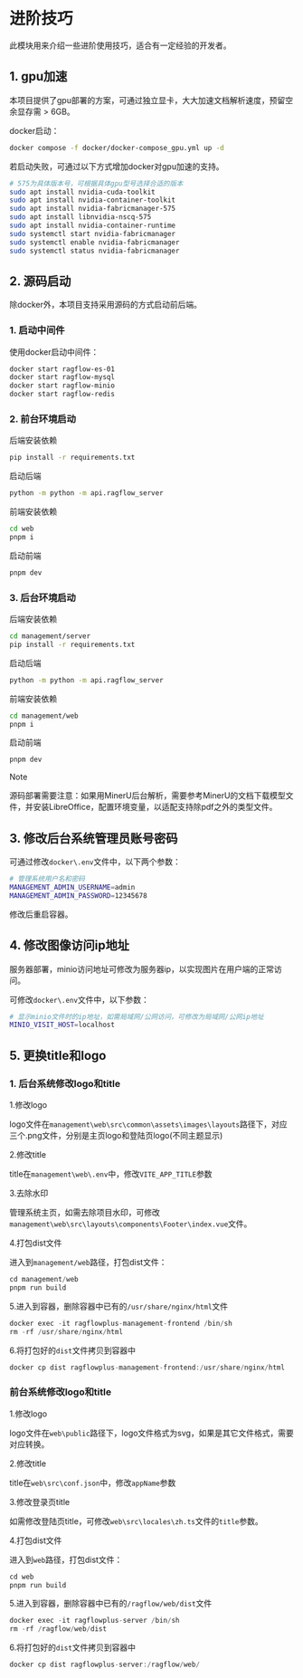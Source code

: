 # 进阶技巧

此模块用来介绍一些进阶使用技巧，适合有一定经验的开发者。

## 1. gpu加速

本项目提供了gpu部署的方案，可通过独立显卡，大大加速文档解析速度，预留空余显存需 > 6GB。

docker启动：

```bash
docker compose -f docker/docker-compose_gpu.yml up -d
```

若启动失败，可通过以下方式增加docker对gpu加速的支持。

```bash
# 575为具体版本号，可根据具体gpu型号选择合适的版本
sudo apt install nvidia-cuda-toolkit
sudo apt install nvidia-container-toolkit
sudo apt install nvidia-fabricmanager-575
sudo apt install libnvidia-nscq-575
sudo apt install nvidia-container-runtime
sudo systemctl start nvidia-fabricmanager
sudo systemctl enable nvidia-fabricmanager
sudo systemctl status nvidia-fabricmanager
```

## 2. 源码启动

除docker外，本项目支持采用源码的方式启动前后端。

### 1. 启动中间件

使用docker启动中间件：

```bash
docker start ragflow-es-01
docker start ragflow-mysql
docker start ragflow-minio
docker start ragflow-redis
```

### 2. 前台环境启动

后端安装依赖

```bash
pip install -r requirements.txt
```

启动后端
```bash
python -m python -m api.ragflow_server
```

前端安装依赖

```bash
cd web
pnpm i
```

启动前端

```bash
pnpm dev
```

### 3. 后台环境启动

后端安装依赖

```bash
cd management/server
pip install -r requirements.txt
```

启动后端
```bash
python -m python -m api.ragflow_server
```

前端安装依赖

```bash
cd management/web
pnpm i
```

启动前端

```bash
pnpm dev
```

> [!NOTE]
> 源码部署需要注意：如果用MinerU后台解析，需要参考MinerU的文档下载模型文件，并安装LibreOffice，配置环境变量，以适配支持除pdf之外的类型文件。

## 3. 修改后台系统管理员账号密码

可通过修改`docker\.env`文件中，以下两个参数：
```bash
# 管理系统用户名和密码
MANAGEMENT_ADMIN_USERNAME=admin
MANAGEMENT_ADMIN_PASSWORD=12345678
```

修改后重启容器。

## 4. 修改图像访问ip地址

服务器部署，minio访问地址可修改为服务器ip，以实现图片在用户端的正常访问。

可修改`docker\.env`文件中，以下参数：
```bash
# 显示minio文件时的ip地址，如需局域网/公网访问，可修改为局域网/公网ip地址
MINIO_VISIT_HOST=localhost
```

## 5. 更换title和logo

### 1. 后台系统修改logo和title

1.修改logo

logo文件在`management\web\src\common\assets\images\layouts`路径下，对应三个.png文件，分别是主页logo和登陆页logo(不同主题显示)

2.修改title

title在`management\web\.env`中，修改`VITE_APP_TITLE`参数

3.去除水印

管理系统主页，如需去除项目水印，可修改`management\web\src\layouts\components\Footer\index.vue`文件。

4.打包dist文件

进入到`management/web`路径，打包dist文件：

```c
cd management/web
pnpm run build
```

5.进入到容器，删除容器中已有的`/usr/share/nginx/html`文件
```c
docker exec -it ragflowplus-management-frontend /bin/sh
rm -rf /usr/share/nginx/html
```

6.将打包好的`dist`文件拷贝到容器中
```c
docker cp dist ragflowplus-management-frontend:/usr/share/nginx/html
```

### 前台系统修改logo和title

1.修改logo

logo文件在`web\public`路径下，logo文件格式为svg，如果是其它文件格式，需要对应转换。

2.修改title

title在`web\src\conf.json`中，修改`appName`参数

3.修改登录页title

如需修改登陆页title，可修改`web\src\locales\zh.ts`文件的`title`参数。

4.打包dist文件

进入到`web`路径，打包dist文件：

```c
cd web
pnpm run build
```

5.进入到容器，删除容器中已有的`/ragflow/web/dist`文件
```c
docker exec -it ragflowplus-server /bin/sh
rm -rf /ragflow/web/dist
```

6.将打包好的`dist`文件拷贝到容器中
```c
docker cp dist ragflowplus-server:/ragflow/web/
```